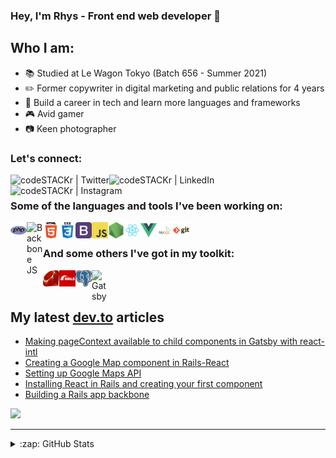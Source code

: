 ### Hey, I'm Rhys - Front end web developer 👋

## Who I am:

- 📚 Studied at Le Wagon Tokyo (Batch 656 - Summer 2021)
- ✏️ Former copywriter in digital marketing and public relations for 4 years
- 🥅 Build a career in tech and learn more languages and frameworks
- 🎮 Avid gamer
- 📷 Keen photographer

### Let's connect:

[<img align="left" alt="codeSTACKr | Twitter" src="https://img.shields.io/badge/Twitter-1DA1F2?style=for-the-badge&logo=twitter&logoColor=white" />][twitter]
[<img align="left" alt="codeSTACKr | LinkedIn" src="https://img.shields.io/badge/LinkedIn-0077B5?style=for-the-badge&logo=linkedin&logoColor=white" />][linkedin]
[<img align="left" alt="codeSTACKr | Instagram" src="https://img.shields.io/badge/Instagram-E4405F?style=for-the-badge&logo=instagram&logoColor=white" />][instagram]

<br />

### Some of the languages and tools I've been working on:

<img align="left" alt="PHP" width="26px" src="https://raw.githubusercontent.com/github/explore/ccc16358ac4530c6a69b1b80c7223cd2744dea83/topics/php/php.png" />
<img align="left" alt="Backbone JS" width="26px" src="http://attuneww.com/wp-content/uploads/2017/07/Backbone.jpg" />
<img align="left" alt="HTML5" width="26px" src="https://raw.githubusercontent.com/github/explore/80688e429a7d4ef2fca1e82350fe8e3517d3494d/topics/html/html.png" />
<img align="left" alt="CSS3" width="26px" src="https://raw.githubusercontent.com/github/explore/80688e429a7d4ef2fca1e82350fe8e3517d3494d/topics/css/css.png" />
<img align="left" alt="Bootstrap" width="26px" src="https://raw.githubusercontent.com/github/explore/80688e429a7d4ef2fca1e82350fe8e3517d3494d/topics/bootstrap/bootstrap.png" />
<img align="left" alt="JavaScript" width="26px" src="https://raw.githubusercontent.com/github/explore/80688e429a7d4ef2fca1e82350fe8e3517d3494d/topics/javascript/javascript.png" />
<img align="left" alt="Node" width="26px" src="https://raw.githubusercontent.com/github/explore/80688e429a7d4ef2fca1e82350fe8e3517d3494d/topics/nodejs/nodejs.png" />
<img align="left" alt="React" width="26px" src="https://raw.githubusercontent.com/github/explore/80688e429a7d4ef2fca1e82350fe8e3517d3494d/topics/react/react.png" />
<img align="left" alt="Vue" width="26px" src="https://raw.githubusercontent.com/github/explore/80688e429a7d4ef2fca1e82350fe8e3517d3494d/topics/vue/vue.png" />
<img align="left" alt="MySQL" width="26px" src="https://raw.githubusercontent.com/github/explore/80688e429a7d4ef2fca1e82350fe8e3517d3494d/topics/mysql/mysql.png" />
<img align="left" alt="Git" width="26px" src="https://raw.githubusercontent.com/github/explore/80688e429a7d4ef2fca1e82350fe8e3517d3494d/topics/git/git.png" />

<br />

### And some others I've got in my toolkit:

<img align="left" alt="Ruby" width="26px" src="https://raw.githubusercontent.com/github/explore/80688e429a7d4ef2fca1e82350fe8e3517d3494d/topics/ruby/ruby.png" />
<img align="left" alt="Ruby-on-Rails" width="26px" src="https://raw.githubusercontent.com/github/explore/80688e429a7d4ef2fca1e82350fe8e3517d3494d/topics/rails/rails.png" />
<img align="left" alt="PostgreSQL" width="26px" src="https://raw.githubusercontent.com/github/explore/80688e429a7d4ef2fca1e82350fe8e3517d3494d/topics/postgresql/postgresql.png" />
<img align="left" alt="Gatsby" width="26px" src="https://cdn.icon-icons.com/icons2/2107/PNG/512/file_type_gatsby_icon_130583.png" />

<br />
<br />

## My latest [dev.to](https://dev.to/rhysmalyon) articles

<!-- BLOG-POST-LIST:START -->
- [Making pageContext available to child components in Gatsby with react-intl](https://dev.to/rhysmalyon/making-pagecontext-available-to-child-components-in-gatsby-with-react-intl-49ch)
- [Creating a Google Map component in Rails-React](https://dev.to/rhysmalyon/creating-our-google-map-component-4h88)
- [Setting up Google Maps API](https://dev.to/rhysmalyon/setting-up-google-maps-api-1ji6)
- [Installing React in Rails and creating your first component](https://dev.to/rhysmalyon/installing-react-and-creating-our-first-component-1e1c)
- [Building a Rails app backbone](https://dev.to/rhysmalyon/building-our-rails-backbone-2jmb)
<!-- BLOG-POST-LIST:END -->

![](https://komarev.com/ghpvc/?username=RhysMalyon)

---

<details>
  <summary>:zap: GitHub Stats</summary>

  <img align="left" alt="RhysMalyon's GitHub Stats" src="https://github-readme-stats-rhysmalyon.vercel.app/api?username=RhysMalyon&show_icons=true&hide_border=true" />

</details>

[twitter]: https://twitter.com/RhysMalyon
[instagram]: https://instagram.com/RhysMalyon
[linkedin]: https://linkedin.com/in/rhysmalyon
